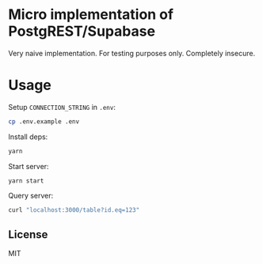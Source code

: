 # Micro implementation of PostgREST/Supabase

Very naive implementation. For testing purposes only. Completely insecure.

# Usage

Setup `CONNECTION_STRING` in  `.env`:

```bash
cp .env.example .env
```

Install deps:

```bash
yarn
```

Start server:

```
yarn start
```

Query server:

```bash
curl "localhost:3000/table?id.eq=123"
```

## License

MIT
